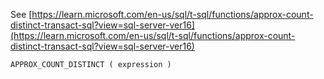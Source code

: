 See [https://learn.microsoft.com/en-us/sql/t-sql/functions/approx-count-distinct-transact-sql?view=sql-server-ver16](https://learn.microsoft.com/en-us/sql/t-sql/functions/approx-count-distinct-transact-sql?view=sql-server-ver16)
```
APPROX_COUNT_DISTINCT ( expression )
```

